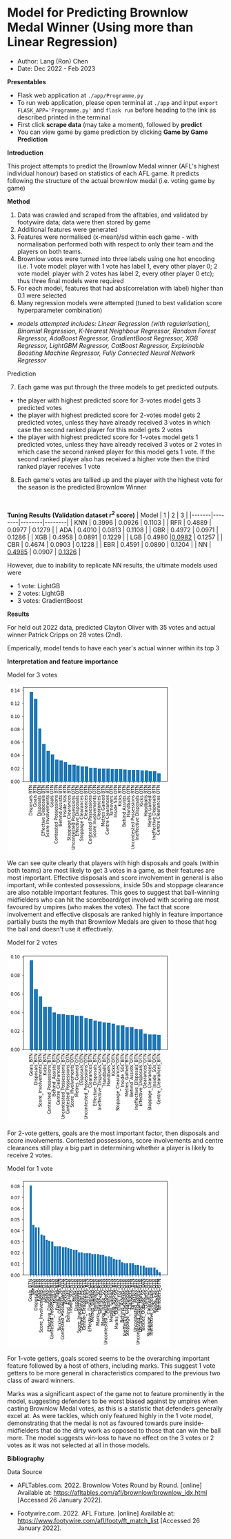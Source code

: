 # Model for Predicting Brownlow Medal Winner (Using more than Linear Regression)
- Author: Lang (Ron) Chen
- Date: Dec 2022 - Feb 2023


**Presentables**
- Flask web application at `./app/Programme.py`
- To run web application, please open terminal at `./app` and input `export FLASK_APP='Programme.py'` and `flask run` before heading to the link as described printed in the terminal
- First click **scrape data** (may take a moment), followed by **predict**
- You can view game by game prediction by clicking **Game by Game Prediction**

**Introduction**

This project attempts to predict the Brownlow Medal winner (AFL's highest individual honour) based on statistics of each AFL game.
It predicts following the structure of the actual brownlow medal (i.e. voting game by game)

**Method**
1. Data was crawled and scraped from the afltables, and validated by footywire data; data were then stored by game
2. Additional features were generated
3. Features were normalised (x-mean)/sd within each game - with normalisation performed both with respect to only their team and the players on both teams.
4. Brownlow votes were turned into three labels using one hot encoding (i.e. 1 vote model: player with 1 vote has label 1, every other player 0; 2 vote model: player with 2 votes has label 2, every other player 0 etc); thus three final models were required
5. For each model, features that had abs(correlation with label) higher than 0.1 were selected
6. Many regression models were attempted (tuned to best validation score hyperparameter combination)

-  *models attempted includes: Linear Regression (with regularisation), Binomial Regression, K-Nearest Neighbour Regressor, Random Forest Regressor, AdaBoost Regressor, GradientBoost Regressor, XGB Regressor, LightGBM Regressor, CatBoost Regressor, Explainable Boosting Machine Regressor, Fully Connected Neural Network Regressor* 

Prediction

7. Each game was put through the three models to get predicted outputs. 
- the player with highest predicted score for 3-votes model gets 3 predicted votes
- the player with highest predicted score for 2-votes model gets 2 predicted votes, unless they have already received 3 votes in which case the second ranked player for this model gets 2 votes
- the player with highest predicted score for 1-votes model gets 1 predicted votes, unless they have already received 3 votes or 2 votes in which case the second ranked player for this model gets 1 vote. If the second ranked player also has received a higher vote then the third ranked player receives 1 vote
8. Each game's votes are tallied up and the player with the highest vote for the season is the predicted Brownlow Winner
<br>

**Tuning Results (Validation dataset r<sup>2</sup> score)**
| Model | 1      | 2      | 3      |
|-------|--------|--------|--------|
| KNN   | 0.3996 | 0.0926 | 0.1103 |
| RFR   | 0.4889 | 0.0977 | 0.1279 |
| ADA   | 0.4010 | 0.0813 | 0.1108 |
| GBR   | 0.4972 | 0.0971 | 0.1286 |
| XGB   | 0.4958 | 0.0891 | 0.1229 |
| LGB   | 0.4980 |<ins>0.0982</ins> | 0.1257 |
| CBR   | 0.4674 | 0.0903 | 0.1228 |
| EBR   | 0.4591 | 0.0890 | 0.1204 |
| NN    | <ins>0.4985</ins> | 0.0907 | <ins>0.1326</ins> |

However, due to inability to replicate NN results, the ultimate models used were
- 1 vote: LightGB
- 2 votes: LightGB
- 3 votes: GradientBoost

**Results**

For held out 2022 data, predicted Clayton Oliver with 35 votes and actual winner Patrick Cripps on 28 votes (2nd). 

Emperically, model tends to have each year's actual winner within its top 3


**Interpretation and feature importance**

Model for 3 votes

![Local Image](plots/3votes_importance.png)

We can see quite clearly that players with high disposals and goals (within both teams) are most likely to get 3 votes in a game, as their features are most important. Effective disposals and score involvement in general is also important, while contested possessions, inside 50s and stoppage clearance are also notable important features. This goes to suggest that ball-winning midfielders who can hit the scoreboard/get involved with scoring are most favoured by umpires (who makes the votes). The fact that score involvement and effective disposals are ranked highly in feature importance partially busts the myth that Brownlow Medals are given to those that hog the ball and doesn't use it effectively.

Model for 2 votes

![Local Image](plots/2votes_importance.png)

For 2-vote getters, goals are the most important factor, then disposals and score involvements. Contested possessions, score involvements and centre clearances still play a big part in determining whether a player is likely to receive 2 votes.

Model for 1 vote

![Local Image](plots/1vote_importance.png)

For 1-vote getters, goals scored seems to be the overarching important feature followed by a host of others, including marks. This suggest 1 vote getters to be more general in characteristics compared to the previous two class of award winners.

Marks was a significant aspect of the game not to feature prominently in the model, suggesting defenders to be worst biased against by umpires when casting Brownlow Medal votes, as this is a statistic that defenders generally excel at. As were tackles, which only featured highly in the 1 vote model, demonstrating that the medal is not as favoured towards pure inside- midfielders that do the dirty work as opposed to those that can win the ball more. The model suggests win-loss to have no effect on the 3 votes or 2 votes as it was not selected at all in those models.



**Bibliography**

Data Source

- AFLTables.com. 2022. Brownlow Votes Round by Round. [online] Available at: <https://afltables.com/afl/brownlow/brownlow_idx.html> [Accessed 26 January 2022].

- Footywire.com. 2022. AFL Fixture. [online] Available at: <https://www.footywire.com/afl/footy/ft_match_list> [Accessed 26 January 2022].
